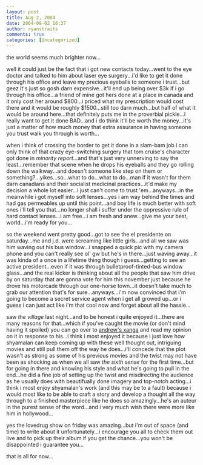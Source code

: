 ```yaml
---
layout: post
title: Aug 2, 2004
date: 2004-08-02 16:37
author: ryanstraits
comments: true
categories: [Uncategorized]
---
```

the world seems much brighter now...

well it could just be the fact that i got new contacts today...went to the eye doctor and talked to him about laser eye surgery...i'd like to get it done through his office and leave my precious eyeballs to someone i trust...but geez it's just so gosh darn expensive...it'll end up being over $3k if i go through his office...a friend of mine got hers done at a place in canada and it only cost her around $800...i priced what my prescription would cost there and it would be roughly $1500...still too darn much...but half of what it would be around here...that definitely puts me in the proverbial pickle...i really want to get it done BAD...and i do think it'll be worth the money...it's just a matter of how much money that extra assurance in having someone you trust walk you through is worth...

when i think of crossing the border to get it done in a slam-bam job i can only think of that crazy eye-switching surgery that tom cruise's character got done in <em>minority report...</em>and that's just very unnerving to say the least...remember that scene when he drops his eyeballs and they go rolling down the walkway...and doesn't someone like step on them or something?...yikes...so...what to do...what to do...man if it wasn't for them darn canadians and their socialist medicinal practices...it'd make my decision a whole lot easier...i just can't come to trust 'em...anyways...in the meanwhile i got myself into soft lenses...yes i am way behind the times and had gas permeables up until this point...and boy life is much better with soft ones i'll tell you that...no longer shall i suffer under the oppressive rule of hard contact lenses...i am free...i am fresh and anew...give me your best, world...i'm ready for you...

so the weekend went pretty good...got to see the el presidente on saturday...me and j.d. were screaming like little girls...and all we saw was him waving out his bus window...i snapped a quick pic with my camera phone and you can't really see ol' gw but he's in there...just waving away...it was kinda of a once in a lifetime thing though i guess...getting to see an active president...even if it was through bulletproof-tinted-bus window glass...and the real kicker is thinking about all the people that saw him drive by on saturday that are gonna vote for him this november just because he drove his motorcade through our one-horse town...it doesn't take much to grab our attention that's for sure...anyways...i'm now convinced that i'm going to become a secret service agent when i get all growed up...or i guess i can just act like i'm that cool now and forget about all the hassle...

saw <em>the village</em> last night...and to be honest i quite enjoyed it...there are many reasons for that...which if you've caught the movie (or don't mind having it spoiled) you can go over to <a href="http://www.xanga.com/weakfingers" target="_new">andrew's xanga</a> and read my opinion on it in response to his...i think i most enjoyed it because i just love how shyamalan can keep coming up with these well thought out, intriguing movies and still pull them off the way he does...i'll concede that the plot wasn't as strong as some of his previous movies and the twist may not have been as shocking as when we all saw <em>the sixth sense</em> for the first time...but for going in there and knowing his style and what he's going to pull in the end...he did a fine job of setting up the twist and misdirecting the audience as he usually does with beautifually done imagery and top-notch acting...i think i most enjoy shyamalan's work (and this may be to a fault) because i would most like to be able to craft a story and develop a thought all the way through to a finished masterpiece like he does so amazingly...he's an auteur in the purest sense of the word...and i very much wish there were more like him in hollywood...

yes the lovedrug show on friday was amazing...but i'm out of space (and time) to write about it unfortunately...i encourage you all to check them out live and to pick up their album if you get the chance...you won't be disappointed i guarantee you...

that is all for now...
